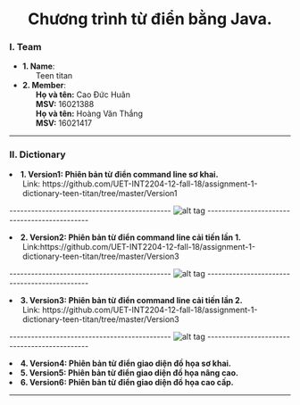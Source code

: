 <h1 align="center"> Chương trình từ điển bằng Java. </h1>
<h3>I. Team<br></h3>
<ul>
	<li>
		<b>1. Name</b>:
		<ol>
			Teen titan
		</ol>
  	</li>
	<li>
		<b>2. Member</b>:
		<ol>
			<b>Họ và tên:</b> Cao Đức Huân <br>
			<b>MSV:</b> 16021388 <br>
			<b>Họ và tên:</b> Hoàng Văn Thắng<br>
			<b>MSV:</b> 16021417 <br>
		</ol>
  	</li>
</ul> <hr>
<h3>II. Dictionary<br></h3>
<li>
	<b>1. Version1: Phiên bản từ điển command line sơ khai.</b>
	<ol>
		Link: https://github.com/UET-INT2204-12-fall-18/assignment-1-dictionary-teen-titan/tree/master/Version1
	</ol>
</li>

--------------------------------------------- ![alt tag](https://raw.githubusercontent.com/UET-INT2204-12-fall-18/assignment-1-dictionary-teen-titan/master/Version1/Version1.png) --------------------------------------------- 

<li>
	<b>2. Version2: Phiên bản từ điển command line cải tiến lần 1.</b>
	<ol>
		Link:https://github.com/UET-INT2204-12-fall-18/assignment-1-dictionary-teen-titan/tree/master/Version3
	</ol>
</li>

--------------------------------------------- ![alt tag](https://raw.githubusercontent.com/UET-INT2204-12-fall-18/assignment-1-dictionary-teen-titan/master/Version2/Version2.png) --------------------------------------------- 

<li>
	<b>3. Version3: Phiên bản từ điển command line cải tiến lần 2.</b>
	<ol>
		Link: https://github.com/UET-INT2204-12-fall-18/assignment-1-dictionary-teen-titan/tree/master/Version3
	</ol>
</li>

--------------------------------------------- ![alt tag](https://raw.githubusercontent.com/UET-INT2204-12-fall-18/assignment-1-dictionary-teen-titan/master/Version3/Version3.png) --------------------------------------------- 

<li>
	<b>4. Version4: Phiên bản từ điển giao diện đồ họa sơ khai. </b><br>
</li>
<li>
	<b>5. Version5: Phiên bản từ điển giao diện đồ họa nâng cao. </b><br>
</li>
<li>
	<b>6. Version6: Phiên bản từ điển giao diện đồ họa cao cấp. </b><br>
</li>	
<hr>
